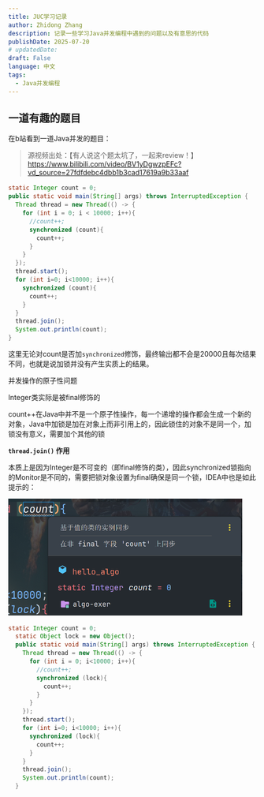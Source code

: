```yaml
---
title: JUC学习记录
author: Zhidong Zhang
description: 记录一些学习Java并发编程中遇到的问题以及有意思的代码
publishDate: 2025-07-20
# updatedDate: 
draft: False
language: 中文
tags:
  - Java并发编程
---
```






## 一道有趣的题目

在b站看到一道Java并发的题目：

> 源视频出处：【有人说这个题太坑了，一起来review！】https://www.bilibili.com/video/BV1yDgwzpEFc?vd_source=27fdfdebc4dbb1b3cad17619a9b33aaf

```java
static Integer count = 0;
public static void main(String[] args) throws InterruptedException {
  Thread thread = new Thread(() -> {
    for (int i = 0; i < 10000; i++){
      //count++;
      synchronized (count){
        count++;
      }
    }
  });
  thread.start();
  for (int i=0; i<10000; i++){
    synchronized (count){
      count++;
    }
  }
  thread.join();
  System.out.println(count);
}
```

这里无论对count是否加`synchronized`修饰，最终输出都不会是20000且每次结果不同，也就是说加锁并没有产生实质上的结果。

并发操作的原子性问题



Integer类实际是被final修饰的

count++在Java中并不是一个原子性操作，每一个递增的操作都会生成一个新的对象，Java中加锁是加在对象上而非引用上的，因此锁住的对象不是同一个，加锁没有意义，需要加个其他的锁



**`thread.join()` 作用**



本质上是因为Integer是不可变的（即final修饰的类），因此synchronized锁指向的Monitor是不同的，需要把锁对象设置为final确保是同一个锁，IDEA中也是如此提示的：

<img src="./image-20250721000813567.png" alt="image-20250721000813567" style="zoom:50%;" />





```java
static Integer count = 0;
  static Object lock = new Object();
  public static void main(String[] args) throws InterruptedException {
    Thread thread = new Thread(() -> {
      for (int i = 0; i<10000; i++){
        //count++;
        synchronized (lock){
          count++;
        }
      }
    });
    thread.start();
    for (int i=0; i<10000; i++){
      synchronized (lock){
        count++;
      }
    }
    thread.join();
    System.out.println(count);
  }
```



